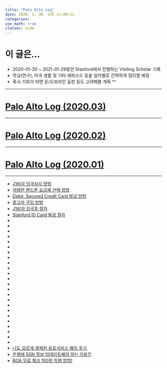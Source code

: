 ```yaml
---
title: "Palo Alto Log"
date: 2020. 1. 30. 오후 11:09:11
categories:
use_math: true
classes: wide
---
```


# 이 글은...
* 2020-01-30 ~ 2021-01-29동안 Stanford에서 진행하는 Visiting Scholar 기록
* 학교(연구), 미국 생활 및 기타 에피소드 등을 일자별로 간략하게 정리할 예정
* 혹시 기회가 되면 온/오프라인 출판 등도 고려해볼 계획 ^^

---

# [Palo Alto Log (2020.03)](https://missflash.github.io/palo-alto-log-202003/)

---

# [Palo Alto Log (2020.02)](https://missflash.github.io/palo-alto-log-202002/)

---

# [Palo Alto Log (2020.01)](https://missflash.github.io/palo-alto-log-202001/)

---

* [J1비자 입국심사 방법](/palo-alto-log-202001/#Immigration)
* [저렴한 핸드폰 요금제 선택 방법](/palo-alto-log-202001/#Prepaid_Plan)
* [Debit, Secured Credit Card 발급 방법](/palo-alto-log-202001/#Debit_Card)
* [중고차 구입 방법](/palo-alto-log-202001/#Used_Car)
* [J1비자 입국후 절차](/palo-alto-log-202001/#After_Arrival)
* [Stanford ID Card 발급 절차](/palo-alto-log-202001/#Stanford_ID)
* []()
* []()
* []()
* []()
* []()
* []()
* []()
* []()
* []()
* []()
* []()
* []()
* []()
* []()
* []()
* []()
* []()
* []()
* []()
* []()
* []()
* []()
* []()
* []()
* [나도 모르게 결제된 유료서비스 해지 후기](/palo-alto-log-202003/#Refund)
* [은행에 SSN 정보 업데이트해야 하는 이유?!](/palo-alto-log-202003/#SSN_Update)
* [BOA 무료 체크 100장 득템 방법!](/palo-alto-log-202003/#Free_Check)
